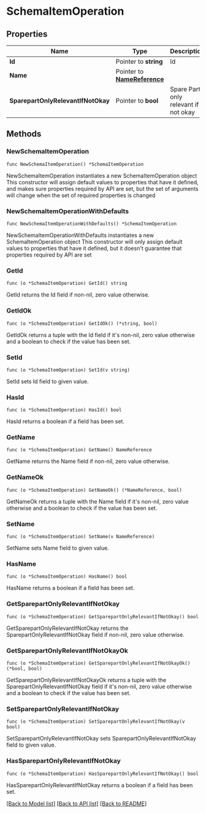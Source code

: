 # SchemaItemOperation

## Properties

Name | Type | Description | Notes
------------ | ------------- | ------------- | -------------
**Id** | Pointer to **string** | Id | [optional] 
**Name** | Pointer to [**NameReference**](NameReference.md) |  | [optional] 
**SparepartOnlyRelevantIfNotOkay** | Pointer to **bool** | Spare Part only relevant if not okay | [optional] 

## Methods

### NewSchemaItemOperation

`func NewSchemaItemOperation() *SchemaItemOperation`

NewSchemaItemOperation instantiates a new SchemaItemOperation object
This constructor will assign default values to properties that have it defined,
and makes sure properties required by API are set, but the set of arguments
will change when the set of required properties is changed

### NewSchemaItemOperationWithDefaults

`func NewSchemaItemOperationWithDefaults() *SchemaItemOperation`

NewSchemaItemOperationWithDefaults instantiates a new SchemaItemOperation object
This constructor will only assign default values to properties that have it defined,
but it doesn't guarantee that properties required by API are set

### GetId

`func (o *SchemaItemOperation) GetId() string`

GetId returns the Id field if non-nil, zero value otherwise.

### GetIdOk

`func (o *SchemaItemOperation) GetIdOk() (*string, bool)`

GetIdOk returns a tuple with the Id field if it's non-nil, zero value otherwise
and a boolean to check if the value has been set.

### SetId

`func (o *SchemaItemOperation) SetId(v string)`

SetId sets Id field to given value.

### HasId

`func (o *SchemaItemOperation) HasId() bool`

HasId returns a boolean if a field has been set.

### GetName

`func (o *SchemaItemOperation) GetName() NameReference`

GetName returns the Name field if non-nil, zero value otherwise.

### GetNameOk

`func (o *SchemaItemOperation) GetNameOk() (*NameReference, bool)`

GetNameOk returns a tuple with the Name field if it's non-nil, zero value otherwise
and a boolean to check if the value has been set.

### SetName

`func (o *SchemaItemOperation) SetName(v NameReference)`

SetName sets Name field to given value.

### HasName

`func (o *SchemaItemOperation) HasName() bool`

HasName returns a boolean if a field has been set.

### GetSparepartOnlyRelevantIfNotOkay

`func (o *SchemaItemOperation) GetSparepartOnlyRelevantIfNotOkay() bool`

GetSparepartOnlyRelevantIfNotOkay returns the SparepartOnlyRelevantIfNotOkay field if non-nil, zero value otherwise.

### GetSparepartOnlyRelevantIfNotOkayOk

`func (o *SchemaItemOperation) GetSparepartOnlyRelevantIfNotOkayOk() (*bool, bool)`

GetSparepartOnlyRelevantIfNotOkayOk returns a tuple with the SparepartOnlyRelevantIfNotOkay field if it's non-nil, zero value otherwise
and a boolean to check if the value has been set.

### SetSparepartOnlyRelevantIfNotOkay

`func (o *SchemaItemOperation) SetSparepartOnlyRelevantIfNotOkay(v bool)`

SetSparepartOnlyRelevantIfNotOkay sets SparepartOnlyRelevantIfNotOkay field to given value.

### HasSparepartOnlyRelevantIfNotOkay

`func (o *SchemaItemOperation) HasSparepartOnlyRelevantIfNotOkay() bool`

HasSparepartOnlyRelevantIfNotOkay returns a boolean if a field has been set.


[[Back to Model list]](../README.md#documentation-for-models) [[Back to API list]](../README.md#documentation-for-api-endpoints) [[Back to README]](../README.md)


